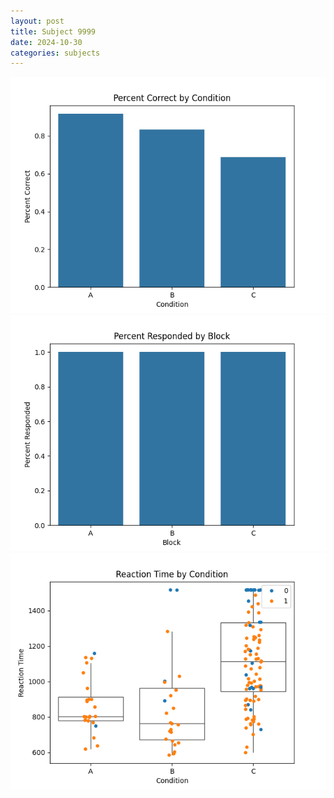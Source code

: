 ```yaml
---
layout: post
title: Subject 9999
date: 2024-10-30
categories: subjects
---
```


![](data/9999/run-19/9999_ATS_percent_correct.png)
![](data/9999/run-19/9999_ATS_percent_responded.png)
![](data/9999/run-19/9999_ATS_rt.png)
